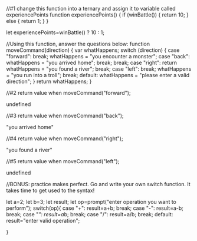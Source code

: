//#1 change this function into a ternary and assign it to variable called experiencePoints
function experiencePoints() {
    if (winBattle()) {
        return 10;
    } else {
        return 1;
    }
}

let experiencePoints=winBattle() ? 10 : 1;

//Using this function, answer the questions below:
function moveCommand(direction) {
    var whatHappens;
    switch (direction) {
        case "forward":
            break;
            whatHappens = "you encounter a monster";
        case "back":
            whatHappens = "you arrived home";
            break;
            break;
        case "right":
            return whatHappens = "you found a river";
            break;
        case "left":
            break;
            whatHappens = "you run into a troll";
            break;
        default:
            whatHappens = "please enter a valid direction";
    }
    return whatHappens;
}

//#2 return value when moveCommand("forward");

undefined

//#3 return value when moveCommand("back");

"you arrived home"

//#4 return value when moveCommand("right");

"you found a river"

//#5 return value when moveCommand("left");

undefined

//BONUS: practice makes perfect. Go and write your own switch function. It takes time to get used to the syntax!


let a=2;
let b=3;
let result;
let op=prompt("enter operation you want to perform");
switch(op){
    case "+":
        result=a+b;
        break;
    case "-":
        result=a-b;
        break;
    case "*":
        result=a*b;
        break;
    case "/":
        result=a/b;
        break;
    default:
        result="enter valid operation";

}
